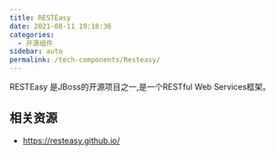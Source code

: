 ```yaml
---
title: RESTEasy
date: 2021-08-11 19:18:36
categories: 
  - 开源组件
sidebar: auto
permalink: /tech-components/Resteasy/
---
```


RESTEasy 是JBoss的开源项目之一,是一个RESTful Web Services框架。

## 相关资源

- https://resteasy.github.io/
  
